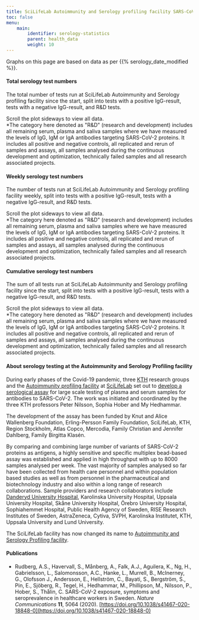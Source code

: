 ```yaml
---
title: SciLifeLab Autoimmunity and Serology profiling facility SARS-CoV-2 antibody test statistics
toc: false
menu:
    main:
        identifier: serology-statistics
        parent: health_data
        weight: 10
---
```

<div class="alert alert-info">Graphs on this page are based on data as per {{% serology_date_modified %}}.</div>

#### Total serology test numbers

The total number of tests run at SciLifeLab Autoimmunity and Serology profiling facility since the start, split into tests with a positive IgG-result, tests with a negative IgG-result, and R&D tests.

<div class="d-lg-none alert alert-info">
  Scroll the plot sideways to view all data.
</div>

<div class="plot_wrapper">
  <div id="total-number"></div>
</div>

<div class="small text-muted">*The category here denoted as "R&D" (research and development) includes all remaining serum, plasma and saliva samples where we have measured the levels of IgG, IgM or IgA antibodies targeting SARS-CoV-2 proteins. It includes all positive and negative controls, all replicated and rerun of samples and assays, all samples analysed during the continuous development and optimization, technically failed samples and all research associated projects.</div>

#### Weekly serology test numbers

The number of tests run at SciLifeLab Autoimmunity and Serology profiling facility weekly, split into tests with a positive IgG-result, tests with a negative IgG-result, and R&D tests.

<div class="d-lg-none alert alert-info">
  Scroll the plot sideways to view all data.
</div>

<div class="plot_wrapper">
  <div id="bar-chart"></div>
</div>

<div class="small text-muted">*The category here denoted as "R&D" (research and development) includes all remaining serum, plasma and saliva samples where we have measured the levels of IgG, IgM or IgA antibodies targeting SARS-CoV-2 proteins. It includes all positive and negative controls, all replicated and rerun of samples and assays, all samples analysed during the continuous development and optimization, technically failed samples and all research associated projects.</div>

#### Cumulative serology test numbers

The sum of all tests run at SciLifeLab Autoimmunity and Serology profiling facility since the start, split into tests with a positive IgG-result, tests with a negative IgG-result, and R&D tests.

<div class="d-lg-none alert alert-info">
  Scroll the plot sideways to view all data.
</div>

<div class="plot_wrapper">
  <div id="cumulative-plot"></div>
</div>

<div class="small text-muted">*The category here denoted as "R&D" (research and development) includes all remaining serum, plasma and saliva samples where we have measured the levels of IgG, IgM or IgA antibodies targeting SARS-CoV-2 proteins. It includes all positive and negative controls, all replicated and rerun of samples and assays, all samples analysed during the continuous development and optimization, technically failed samples and all research associated projects.</div>

#### About serology testing at the Autoimmunity and Serology Profiling facility

During early phases of the Covid-19 pandemic, three [KTH](https://www.kth.se) research groups and the [Autoimmunity profiling facility](https://www.scilifelab.se/facilities/autoimmunity-profiling/) at [SciLifeLab](https://www.scilifelab.se) set out to [develop a serological assay](https://www.scilifelab.se/covid-19/kaw-program/serology/) for large scale testing of plasma and serum samples for antibodies to SARS-CoV-2. The work was initiated and coordinated by the three KTH professors Peter Nilsson, Sophia Hober and My Hedhammar.

The development of the assay has been funded by Knut and Alice Wallenberg Foundation, Erling-Persson Family Foundation, SciLifeLab, KTH, Region Stockholm, Atlas Copco, Mercodia, Family Christian and Jennifer Dahlberg, Family Birgitta Klasén.

By comparing and combining large number of variants of SARS-CoV-2 proteins as antigens, a highly sensitive and specific multiplex bead-based assay was established and applied in high throughput with up to 8000 samples analysed per week. The vast majority of samples analysed so far have been collected from health care personnel and within population based studies as well as from personnel in the pharmaceutical and biotechnology industry and also within a long range of research collaborations. Sample providers and research collaborators include [Danderyd University Hospital](https://www.scilifelab.se/news/four-out-of-five-still-have-antibodies-against-sars-cov-2), Karolinska University Hospital, Uppsala University Hospital, Skåne University Hospital, Örebro University Hospital, Sophiahemmet Hospital, Public Health Agency of Sweden, RISE Research Institutes of Sweden, AstraZeneca, Cytiva, SVPH, Karolinska Institutet, KTH, Uppsala University and Lund University.

The SciLifeLab facility has now changed its name to [Autoimmunity and Serology Profiling facility](https://www.scilifelab.se/facilities/autoimmunity-profiling/).

#### Publications

* Rudberg, A.S., Havervall, S., Månberg, A., Falk, A.J., Aguilera, K., Ng, H., Gabrielsson, L., Salomonsson, A.C., Hanke, L., Murrell, B., McInerney, G., Olofsson J., Andersson, E., Hellström, C., Bayati, S., Bergström, S., Pin, E., Sjöberg, R., Tegel, H., Hedhammar, M., Phillipson, M., Nilsson, P., Hober, S., Thålin, C. SARS-CoV-2 exposure, symptoms and seroprevalence in healthcare workers in Sweden. *Nature Communications* **11**, 5064 (2020). [https://doi.org/10.1038/s41467-020-18848-0](https://doi.org/10.1038/s41467-020-18848-0)

<script src="https://cdn.jsdelivr.net/npm/vega@5.12.1"></script>
<script src="https://cdn.jsdelivr.net/npm/vega-lite@4.12.2"></script>
<script src="https://cdn.jsdelivr.net/npm/vega-embed@6.8.0"></script>

<script src="https://datagraphics.dckube.scilifelab.se/graphic/da4fea8cda554f7daaf1a6a4aaf20c09.js?id=bar-chart"></script>
<script src="https://datagraphics.dckube.scilifelab.se/graphic/a0aa4518425a4d4caa91b14bceddfd14.js?id=cumulative-plot"></script>
<script src="https://datagraphics.dckube.scilifelab.se/graphic/874f2e10a86243d2a02de6bee37e6c61.js?id=total-number"></script>
